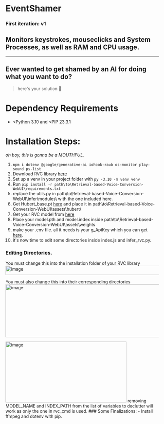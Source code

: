 # EventShamer
### First iteration: v1
## Monitors keystrokes, mouseclicks and System Processes, as well as RAM and CPU usage.
---
## Ever wanted to get shamed by an AI for doing what you want to do?
> here's your solution 🧨

# Dependency Requirements
- <Python 3.10 and <PIP 23.3.1

# Installation Steps:
*oh boy, this is gonna be a MOUTHFUL.*
1. `npm i dotenv @google/generative-ai iohook-raub os-monitor play-sound ps-list`
2. Download RVC library [here](https://github.com/RVC-Project/Retrieval-based-Voice-Conversion-WebUI/tree/main) 
3. Set up a venv in your project folder with `py -3.10 -m venv venv`
4. Run `pip install -r path\to\Retrieval-based-Voice-Conversion-WebUI\requirements.txt`
5. replace the utils.py in path\to\Retrieval-based-Voice-Conversion-WebUI\infer\modules\ with the one included here.
6. Get Hubert_base.pt [here](https://huggingface.co/lj1995/VoiceConversionWebUI/blob/main/hubert_base.pt) and place it in path\to\Retrieval-based-Voice-Conversion-WebUI\assets\hubert\
7. Get your RVC model from [here](https://www.weights.com/?isNewUser=true&callbackUrl=https%3A%2F%2Fwww.weights.com%2Fcreate%3FmodelId%3Dclmmvx9zy0035wsz75e22cow0)
8. Place your model.pth and model.index inside path\to\Retrieval-based-Voice-Conversion-WebUI\assets\weights
9. make your .env file. all it needs is your g_ApiKey which you can get [here](https://cloud.google.com/free?utm_source=google&utm_medium=cpc&utm_campaign=japac-PH-all-en-dr-BKWS-all-core-trial-EXA-dr-1710102&utm_content=text-ad-none-none-DEV_c-CRE_602400826262-ADGP_Hybrid+%7C+BKWS+-+EXA+%7C+Txt+-GCP-General-Core+Brand-KWID_43700071562408553-kwd-26415313501&userloc_1011174-network_g&utm_term=KW_google+cloud+platform&gclsrc=aw.ds&gad_source=1&gad_campaignid=12297519333&gclid=Cj0KCQjwkILEBhDeARIsAL--pjyvDquuDsY136JYciILCjjnrgIEkfOdQn7E2jEmvasefcS1LpOqH2kaAqqqEALw_wcB).
10. it's now time to edit some directories inside index.js and infer_rvc.py.

### Editing Directories.

You must change this into the installation folder of your RVC library
<img width="574" height="30" alt="image" src="https://github.com/user-attachments/assets/72f9c33b-2bfa-46ad-a884-af213bd458f5" />

You must also change this into their corresponding directories
<img width="856" height="174" alt="image" src="https://github.com/user-attachments/assets/5543e5aa-4643-475c-b201-552fea00cea5" />

<img width="397" height="200" alt="image" src="https://github.com/user-attachments/assets/8e54cbee-164e-4e4f-a175-d2745782ec59" />
removing MODEL_NAME and INDEX_PATH from the list of variables to declutter will work as only the one in rvc_cmd is used.
### Some Finalizations:
- Install ffmpeg and dotenv with pip.

